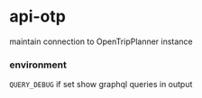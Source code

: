
# api-otp

maintain connection to OpenTripPlanner instance


### environment

```QUERY_DEBUG``` if set show graphql queries in output


